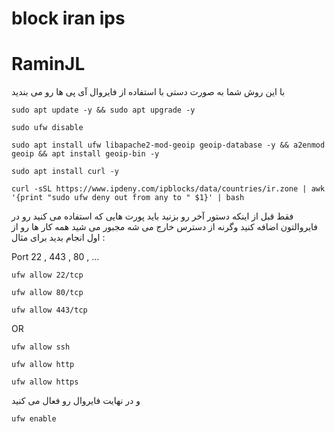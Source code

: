 # block iran ips
# RaminJL

با این روش شما به صورت دستی با استفاده از فایروال آی پی ها رو می بندید
```
sudo apt update -y && sudo apt upgrade -y
```
```
sudo ufw disable
```
```
sudo apt install ufw libapache2-mod-geoip geoip-database -y && a2enmod geoip && apt install geoip-bin -y
```
```
sudo apt install curl -y
```
```
curl -sSL https://www.ipdeny.com/ipblocks/data/countries/ir.zone | awk '{print "sudo ufw deny out from any to " $1}' | bash
```

فقط قبل از اینکه دستور آخر رو بزنید باید پورت هایی که استفاده می کنید رو در فایروالتون اضافه کنید وگرنه از دسترس خارج می شه مجبور می شید همه کار ها رو از اول انجام بدید
برای مثال :

Port 22 , 443 , 80 , ...

```
ufw allow 22/tcp
```
```
ufw allow 80/tcp
```
```
ufw allow 443/tcp
```
OR
```
ufw allow ssh
```
```
ufw allow http
```
```
ufw allow https
```
و در نهایت فایروال رو فعال می کنید

```
ufw enable
```
